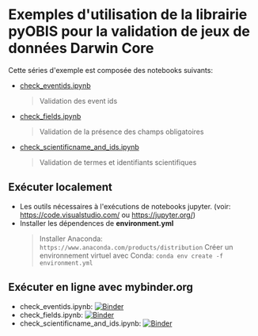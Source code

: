 # Exemples d'utilisation de la librairie pyOBIS pour la validation de jeux de données Darwin Core

Cette séries d'exemple est composée des notebooks suivants:
* [check_eventids.ipynb](check_eventids.ipynb)
  > Validation des event ids
* [check_fields.ipynb](check_fields.ipynb)
  >Validation de la présence des champs obligatoires
* [check_scientificname_and_ids.ipynb](check_scientificname_and_ids.ipynb)
  > Validation de termes et identifiants scientifiques 
  
## Exécuter localement

* Les outils nécessaires à l'exécutions de notebooks jupyter. (voir: https://code.visualstudio.com/ ou https://jupyter.org/)
* Installer les dépendences de **environment.yml** 
  > Installer Anaconda: `https://www.anaconda.com/products/distribution`
  > Créer un environnement virtuel avec Conda: `conda env create -f environment.yml`

## Exécuter en ligne avec **mybinder.org**

- check_eventids.ipynb: [![Binder](https://mybinder.org/badge_logo.svg)](https://mybinder.org/v2/gh/ogsl-slgo/examples/main?labpath=examples%2Fbiodiversity%2Fcheck_eventids.ipynb)
- check_fields.ipynb: [![Binder](https://mybinder.org/badge_logo.svg)](https://mybinder.org/v2/gh/ogsl-slgo/examples/main?labpath=examples%2F2Fbiodiversity%2Fcheck_fields.ipynb)
- check_scientificname_and_ids.ipynb: [![Binder](https://mybinder.org/badge_logo.svg)](https://mybinder.org/v2/gh/ogsl-slgo/examples/main?labpath=examples%2Fbiodiersity%2Fcheck_scientificname_and_ids.ipynb)

  
